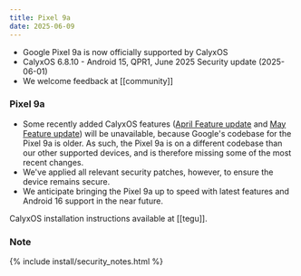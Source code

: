 ```yaml
---
title: Pixel 9a
date: 2025-06-09
---
```


* Google Pixel 9a is now officially supported by CalyxOS
* CalyxOS 6.8.10 - Android 15, QPR1, June 2025 Security update (2025-06-01)
* We welcome feedback at [[community]]

### Pixel 9a

* Some recently added CalyxOS features ([April Feature update](https://calyxos.org/news/2025/04/25/april-feature-update/) and [May Feature update](https://calyxos.org/news/2025/05/28/may-feature-update/)) will be unavailable,
  because Google's codebase for the Pixel 9a is older. As such, the Pixel 9a is on a different codebase than
  our other supported devices, and is therefore missing some of the most recent changes.
* We've applied all relevant security patches, however, to ensure the device remains secure.
* We anticipate bringing the Pixel 9a up to speed with latest features and Android 16 support in the near future.

CalyxOS installation instructions available at [[tegu]].

### Note

{% include install/security_notes.html %}
